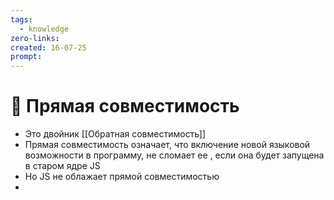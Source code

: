 ```yaml
---
tags:
  - knowledge
zero-links: 
created: 16-07-25
prompt: 
---
```

# 📑 Прямая совместимость
- Это двойник [[Обратная совместимость]] 
- Прямая совместимость означает, что включение новой языковой возможности в программу, не сломает ее , если она будет запущена в старом ядре JS
- Но JS не облажает прямой совместимостью
-  